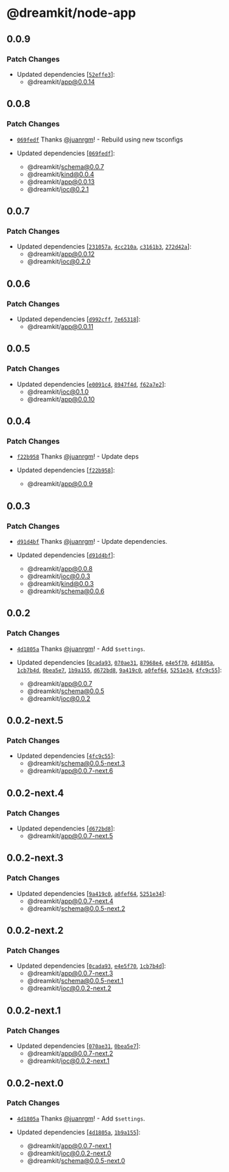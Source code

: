 # @dreamkit/node-app

## 0.0.9

### Patch Changes

- Updated dependencies [[`52effe3`](https://github.com/swordev/dreamkit/commit/52effe3bebe861f317a51bf3e5525708c6d04ddf)]:
  - @dreamkit/app@0.0.14

## 0.0.8

### Patch Changes

- [`069fedf`](https://github.com/swordev/dreamkit/commit/069fedf9869aed1b257e1c207f5a041dcde2c0b9) Thanks [@juanrgm](https://github.com/juanrgm)! - Rebuild using new tsconfigs

- Updated dependencies [[`069fedf`](https://github.com/swordev/dreamkit/commit/069fedf9869aed1b257e1c207f5a041dcde2c0b9)]:
  - @dreamkit/schema@0.0.7
  - @dreamkit/kind@0.0.4
  - @dreamkit/app@0.0.13
  - @dreamkit/ioc@0.2.1

## 0.0.7

### Patch Changes

- Updated dependencies [[`231057a`](https://github.com/swordev/dreamkit/commit/231057a2b06980b241c03922b6102cfdd6772029), [`4cc210a`](https://github.com/swordev/dreamkit/commit/4cc210a38a5c499aaa00d8796ce26043ab41bd0b), [`c3161b3`](https://github.com/swordev/dreamkit/commit/c3161b3431e5a9373879d5c7c862143d179ee656), [`272d42a`](https://github.com/swordev/dreamkit/commit/272d42af0e8e8c40f2c43dd86b24881892bd31dc)]:
  - @dreamkit/app@0.0.12
  - @dreamkit/ioc@0.2.0

## 0.0.6

### Patch Changes

- Updated dependencies [[`d992cff`](https://github.com/swordev/dreamkit/commit/d992cff00ba8ad0d0a2687a4e58d17a38e5fc2d4), [`7e65318`](https://github.com/swordev/dreamkit/commit/7e65318dfbf83e9144447b15a97ea553b46a621d)]:
  - @dreamkit/app@0.0.11

## 0.0.5

### Patch Changes

- Updated dependencies [[`e0091c4`](https://github.com/swordev/dreamkit/commit/e0091c4ed12226fd69dfeb6c2a05d967cb3ab101), [`8947f4d`](https://github.com/swordev/dreamkit/commit/8947f4d573c82103e9bb3c1dacc004985abf7c17), [`f62a7e2`](https://github.com/swordev/dreamkit/commit/f62a7e2689639f4a15f1d948531554d7f1e3f3fb)]:
  - @dreamkit/ioc@0.1.0
  - @dreamkit/app@0.0.10

## 0.0.4

### Patch Changes

- [`f22b958`](https://github.com/swordev/dreamkit/commit/f22b958b22296cc2d5dfdabb00d33bd3164d848d) Thanks [@juanrgm](https://github.com/juanrgm)! - Update deps

- Updated dependencies [[`f22b958`](https://github.com/swordev/dreamkit/commit/f22b958b22296cc2d5dfdabb00d33bd3164d848d)]:
  - @dreamkit/app@0.0.9

## 0.0.3

### Patch Changes

- [`d91d4bf`](https://github.com/swordev/dreamkit/commit/d91d4bf13150ac7cb49228cf9ab31983b96f5214) Thanks [@juanrgm](https://github.com/juanrgm)! - Update dependencies.

- Updated dependencies [[`d91d4bf`](https://github.com/swordev/dreamkit/commit/d91d4bf13150ac7cb49228cf9ab31983b96f5214)]:
  - @dreamkit/app@0.0.8
  - @dreamkit/ioc@0.0.3
  - @dreamkit/kind@0.0.3
  - @dreamkit/schema@0.0.6

## 0.0.2

### Patch Changes

- [`4d1805a`](https://github.com/swordev/dreamkit/commit/4d1805a8d3bfd1f844e9c474a61fd71ac12a6c0a) Thanks [@juanrgm](https://github.com/juanrgm)! - Add `$settings`.

- Updated dependencies [[`0cada93`](https://github.com/swordev/dreamkit/commit/0cada9305ebbcd790bec875a5f31131f1157c1ee), [`070ae31`](https://github.com/swordev/dreamkit/commit/070ae313592783e38d90cece3893e6c61a4b2caf), [`87968e4`](https://github.com/swordev/dreamkit/commit/87968e47363c1e1941450dbf995ee60537e90f19), [`e4e5f70`](https://github.com/swordev/dreamkit/commit/e4e5f709093cabf3b711baab249c183765cef663), [`4d1805a`](https://github.com/swordev/dreamkit/commit/4d1805a8d3bfd1f844e9c474a61fd71ac12a6c0a), [`1cb7b4d`](https://github.com/swordev/dreamkit/commit/1cb7b4da8f66a0c961f9bd4186218c7edd780869), [`0bea5e7`](https://github.com/swordev/dreamkit/commit/0bea5e79bef4d858b2f23dcf0d94c41bffe37721), [`1b9a155`](https://github.com/swordev/dreamkit/commit/1b9a155e04bf6c51e0a806a7fc1729bb0eba6434), [`d672bd8`](https://github.com/swordev/dreamkit/commit/d672bd899b055029da4ce5f26baa2d8568dcc2a1), [`9a419c0`](https://github.com/swordev/dreamkit/commit/9a419c0a1c2963a80d0025e5f7c2d9c09b0096c1), [`a0fef64`](https://github.com/swordev/dreamkit/commit/a0fef64ce6c98e7859f5a26463e56f2289649825), [`5251e34`](https://github.com/swordev/dreamkit/commit/5251e343be252d7afe32bde4f383b093984b1349), [`4fc9c55`](https://github.com/swordev/dreamkit/commit/4fc9c55b222650df04c9c644d208f7f11fed5dd9)]:
  - @dreamkit/app@0.0.7
  - @dreamkit/schema@0.0.5
  - @dreamkit/ioc@0.0.2

## 0.0.2-next.5

### Patch Changes

- Updated dependencies [[`4fc9c55`](https://github.com/swordev/dreamkit/commit/4fc9c55b222650df04c9c644d208f7f11fed5dd9)]:
  - @dreamkit/schema@0.0.5-next.3
  - @dreamkit/app@0.0.7-next.6

## 0.0.2-next.4

### Patch Changes

- Updated dependencies [[`d672bd8`](https://github.com/swordev/dreamkit/commit/d672bd899b055029da4ce5f26baa2d8568dcc2a1)]:
  - @dreamkit/app@0.0.7-next.5

## 0.0.2-next.3

### Patch Changes

- Updated dependencies [[`9a419c0`](https://github.com/swordev/dreamkit/commit/9a419c0a1c2963a80d0025e5f7c2d9c09b0096c1), [`a0fef64`](https://github.com/swordev/dreamkit/commit/a0fef64ce6c98e7859f5a26463e56f2289649825), [`5251e34`](https://github.com/swordev/dreamkit/commit/5251e343be252d7afe32bde4f383b093984b1349)]:
  - @dreamkit/app@0.0.7-next.4
  - @dreamkit/schema@0.0.5-next.2

## 0.0.2-next.2

### Patch Changes

- Updated dependencies [[`0cada93`](https://github.com/swordev/dreamkit/commit/0cada9305ebbcd790bec875a5f31131f1157c1ee), [`e4e5f70`](https://github.com/swordev/dreamkit/commit/e4e5f709093cabf3b711baab249c183765cef663), [`1cb7b4d`](https://github.com/swordev/dreamkit/commit/1cb7b4da8f66a0c961f9bd4186218c7edd780869)]:
  - @dreamkit/app@0.0.7-next.3
  - @dreamkit/schema@0.0.5-next.1
  - @dreamkit/ioc@0.0.2-next.2

## 0.0.2-next.1

### Patch Changes

- Updated dependencies [[`070ae31`](https://github.com/swordev/dreamkit/commit/070ae313592783e38d90cece3893e6c61a4b2caf), [`0bea5e7`](https://github.com/swordev/dreamkit/commit/0bea5e79bef4d858b2f23dcf0d94c41bffe37721)]:
  - @dreamkit/app@0.0.7-next.2
  - @dreamkit/ioc@0.0.2-next.1

## 0.0.2-next.0

### Patch Changes

- [`4d1805a`](https://github.com/swordev/dreamkit/commit/4d1805a8d3bfd1f844e9c474a61fd71ac12a6c0a) Thanks [@juanrgm](https://github.com/juanrgm)! - Add `$settings`.

- Updated dependencies [[`4d1805a`](https://github.com/swordev/dreamkit/commit/4d1805a8d3bfd1f844e9c474a61fd71ac12a6c0a), [`1b9a155`](https://github.com/swordev/dreamkit/commit/1b9a155e04bf6c51e0a806a7fc1729bb0eba6434)]:
  - @dreamkit/app@0.0.7-next.1
  - @dreamkit/ioc@0.0.2-next.0
  - @dreamkit/schema@0.0.5-next.0
